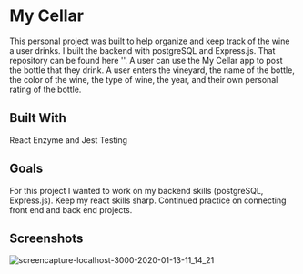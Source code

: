 # My Cellar

This personal project was built to help organize and keep track of the wine a user drinks. I built the backend with postgreSQL and Express.js. That repository can be found here ''. A user can use the My Cellar app to post the bottle that they drink. A user enters the vineyard, the name of the bottle, the color of the wine, the type of wine, the year, and their own personal rating of the bottle. 

## Built With

React
Enzyme and Jest Testing

## Goals

For this project I wanted to work on my backend skills (postgreSQL, Express.js).
Keep my react skills sharp.
Continued practice on connecting front end and back end projects.

## Screenshots

![screencapture-localhost-3000-2020-01-13-11_14_21](https://user-images.githubusercontent.com/43159025/72281143-20b2bb80-35f7-11ea-8f2c-22ba38ebc90c.png)


